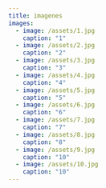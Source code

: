 ```yaml
---
title: imagenes
images:
  - image: /assets/1.jpg
    caption: "1"
  - image: /assets/2.jpg
    caption: "2"
  - image: /assets/3.jpg
    caption: "3"
  - image: /assets/4.jpg
    caption: "4"
  - image: /assets/5.jpg
    caption: "5"
  - image: /assets/6.jpg
    caption: "6"
  - image: /assets/7.jpg
    caption: "7"
  - image: /assets/8.jpg
    caption: "8"
  - image: /assets/9.jpg
    caption: "10"
  - image: /assets/10.jpg
    caption: "10"
---
```

